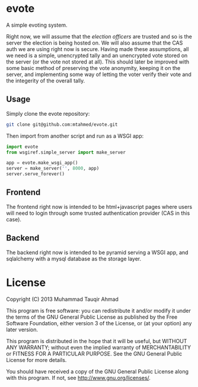 # evote

A simple evoting system.

Right now, we will assume that the _election officers_ are trusted and so is the
server the election is being hosted on. We will also assume that the CAS auth
we are using right now is secure. Having made these assumptions, all we need is
a simple, unencrypted tally and an unencrypted vote stored on the server (or the
vote not stored at all). This should later be improved with some basic method of
preserving the vote anonymity, keeping it on the server, and implementing some
way of letting the voter verify their vote and the integerity of the overall
tally.

## Usage

Simply clone the evote repository:

```bash
git clone git@github.com:mtahmed/evote.git
```

Then import from another script and run as a WSGI app:

```python
import evote
from wsgiref.simple_server import make_server

app = evote.make_wsgi_app()
server = make_server('', 8000, app)
server.serve_forever()
```

## Frontend

The frontend right now is intended to be html+javascript pages where users will
need to login through some trusted authentication provider (CAS in this case).

## Backend

The backend right now is intended to be pyramid serving a WSGI app, and
sqlalchemy with a mysql database as the storage layer.

# License

Copyright (C) 2013  Muhammad Tauqir Ahmad

This program is free software: you can redistribute it and/or modify
it under the terms of the GNU General Public License as published by
the Free Software Foundation, either version 3 of the License, or
(at your option) any later version.

This program is distributed in the hope that it will be useful,
but WITHOUT ANY WARRANTY; without even the implied warranty of
MERCHANTABILITY or FITNESS FOR A PARTICULAR PURPOSE.  See the
GNU General Public License for more details.

You should have received a copy of the GNU General Public License
along with this program.  If not, see <http://www.gnu.org/licenses/>.
